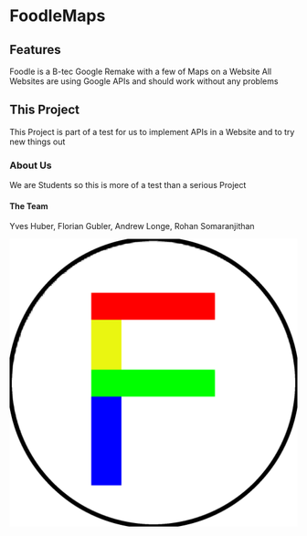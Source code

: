 # FoodleMaps

## Features

Foodle is a B-tec Google Remake with a few of Maps on a Website
All Websites are using Google APIs and should work without any problems

## This Project

This Project is part of a test for us to implement APIs in a Website and to try new things out

### About Us

We are Students so this is more of a test than a serious Project

#### The Team

Yves Huber, Florian Gubler, Andrew Longe, Rohan Somaranjithan

![our logo |256x256](Logo.png)
